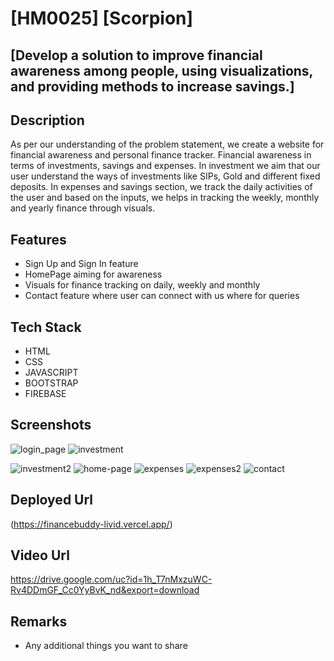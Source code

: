 # [HM0025] [Scorpion]

## [Develop a solution to improve financial awareness among people, using visualizations, and providing methods to increase savings.]

## Description
As per our understanding of the problem statement, we create a website for financial awareness and personal finance tracker. Financial awareness in terms of investments, savings and expenses. In investment we aim that our user understand the ways of investments like SIPs, Gold and different fixed deposits. In expenses and savings section, we track the daily activities of the user and based on the inputs, we helps in tracking the weekly, monthly and yearly finance through visuals.

## Features
- Sign Up and Sign In feature 
- HomePage aiming for awareness
- Visuals for finance tracking on daily, weekly and monthly
- Contact feature where user can connect with us where for queries

## Tech Stack
- HTML
- CSS 
- JAVASCRIPT
- BOOTSTRAP
- FIREBASE

## Screenshots
![login_page](https://github.com/Mandipbhattarai/HM0025_Scorpions/assets/127766615/154d2a4c-09fc-4047-90b7-9a6d2a1694c8)
![investment](https://github.com/Mandipbhattarai/HM0025_Scorpions/assets/127766615/a3af0de1-1e0c-4b2a-af72-8ae09edf011a)

![investment2](https://github.com/Mandipbhattarai/HM0025_Scorpions/assets/127766615/8f54bda5-32ef-4c3f-9527-ed72e965398e)
![home-page](https://github.com/Mandipbhattarai/HM0025_Scorpions/assets/127766615/b99b076c-506a-476f-a949-f600fe06af02)
![expenses](https://github.com/Mandipbhattarai/HM0025_Scorpions/assets/127766615/062ee009-c3b1-4363-ba04-7b19edd15e47)
![expenses2](https://github.com/Mandipbhattarai/HM0025_Scorpions/assets/127766615/862f1c37-ad4c-4f1f-b29b-9de1e70e2663)
![contact](https://github.com/Mandipbhattarai/HM0025_Scorpions/assets/127766615/f2b96830-81a4-4d21-8156-613b4aea0786)








## Deployed Url
(https://financebuddy-livid.vercel.app/)

## Video Url
https://drive.google.com/uc?id=1h_T7nMxzuWC-Rv4DDmGF_Cc0YyBvK_nd&export=download

## Remarks
- Any additional things you want to share
